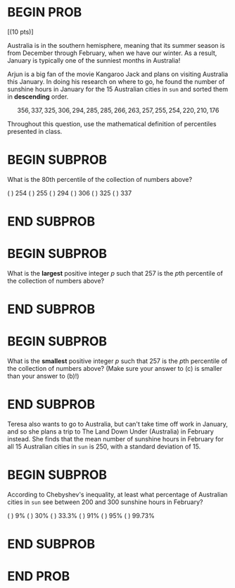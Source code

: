 # BEGIN PROB

\[(10 pts)\]

Australia is in the southern hemisphere, meaning that its summer season
is from December through February, when we have our winter. As a result,
January is typically one of the sunniest months in Australia!

Arjun is a big fan of the movie Kangaroo Jack and plans on visiting
Australia this January. In doing his research on where to go, he found
the number of sunshine hours in January for the 15 Australian cities in
`sun` and sorted them in **descending** order.

$$356, 337, 325, 306, 294, 285, 285, 266, 263, 257, 255, 254, 220, 210, 176$$

Throughout this question, use the mathematical definition of percentiles
presented in class.

# BEGIN SUBPROB

What is the 80th percentile of the collection of numbers above?

( ) 254 ( ) 255 ( ) 294 ( ) 306 ( ) 325 ( ) 337

# END SUBPROB

# BEGIN SUBPROB

What is the **largest** positive integer $p$ such that 257 is the $p$th
percentile of the collection of numbers above?

# END SUBPROB

# BEGIN SUBPROB

What is the **smallest** positive integer $p$ such that 257 is the $p$th
percentile of the collection of numbers above? (Make sure your answer to
(c) is smaller than your answer to (b)!)

# END SUBPROB

Teresa also wants to go to Australia, but can't take time off work in
January, and so she plans a trip to The Land Down Under (Australia) in
February instead. She finds that the mean number of sunshine hours in
February for all 15 Australian cities in `sun` is 250, with a standard
deviation of 15.

# BEGIN SUBPROB

According to Chebyshev's inequality, at least what percentage of
Australian cities in `sun` see between 200 and 300 sunshine hours in
February?

( ) 9% ( ) 30% ( ) 33.3% ( ) 91% ( ) 95% ( ) 99.73%

# END SUBPROB

# END PROB